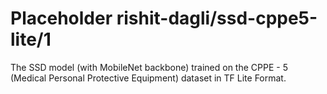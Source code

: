 # Placeholder rishit-dagli/ssd-cppe5-lite/1
The SSD model (with MobileNet backbone) trained on the CPPE - 5 (Medical Personal Protective Equipment) dataset in TF Lite Format.

<!-- task: image-object-detection -->
<!-- network-architecture: ssd -->
<!-- dataset: cppe-5 -->
<!-- fine-tunable: false -->
<!-- license: apache-2.0 -->